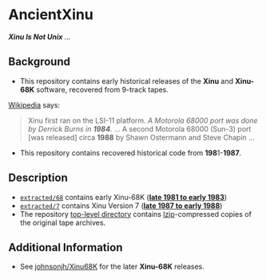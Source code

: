 # AncientXinu

**_Xinu Is Not Unix_** _._._._

## Background

- This repository contains early historical releases of the **Xinu** and **Xinu-68K** software, recovered from 9-track tapes.

[Wikipedia](https://en.wikipedia.org/wiki/Xinu#History) says:

> Xinu first ran on the LSI-11 platform. _A Motorola 68000 port was done by Derrick Burns in **1984**._ ... A second Motorola 68000 (Sun-3) port [was released] circa **1988** by Shawn Ostermann and Steve Chapin ...

- This repository contains recovered historical code from **198**1-**1987**.

## Description

- [`extracted/68`](https://github.com/johnsonjh/AncientXinu/tree/master/extracted/68) contains early Xinu-68K (**[late 1981 to early 1983](https://raw.githubusercontent.com/johnsonjh/AncientXinu/master/Xinu68-list.txt)**)
- [`extracted/7`](https://github.com/johnsonjh/AncientXinu/tree/master/extracted/7) contains Xinu Version 7 (**[late 1987 to early 1988](https://raw.githubusercontent.com/johnsonjh/AncientXinu/master/XinuV7-list.txt)**)
- The repository [top-level directory](https://github.com/johnsonjh/AncientXinu/) contains [lzip](https://www.nongnu.org/lzip/)-compressed copies of the original tape archives.

## Additional Information

- See [johnsonjh/Xinu68K](https://github.com/johnsonjh/xinu68k) for the later **Xinu-68K** releases.
